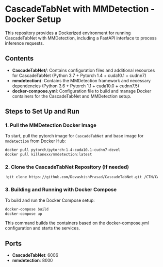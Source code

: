 # CascadeTabNet with MMDetection - Docker Setup

This repository provides a Dockerized environment for running CascadeTabNet with MMDetection, including a FastAPI interface to process inference requests.

## Contents

- **CascadeTabNet/**: Contains configuration files and additional resources for CascadeTabNet (Python 3.7 + Pytorch 1.4 + cuda10.1 + cudnn7)
- **mmdetection/**: Contains the MMDetection framework and necessary dependencies (Python 3.6 + Pytorch 1.1 + cuda10.0 + cudnn7.5) 
- **docker-compose.yml**: Configuration file to build and manage Docker containers for the CascadeTabNet and MMDetection setup.



## Steps to Set Up and Run

### 1. Pull the MMDetection Docker Image

To start, pull the pytorch image for `CascadeTabNet` and base image for `mmdetection` from Docker Hub:

```bash
docker pull pytorch/pytorch:1.4-cuda10.1-cudnn7-devel
docker pull killonexx/mmdetection:latest
```

### 2. Clone the CascadeTabNet Repository (If needed)

```bash
!git clone https://github.com/DevashishPrasad/CascadeTabNet.git /CTN/CascadeTabNet
```

### 3. Building and Running with Docker Compose

To build and run the Docker Compose setup:

```bash
docker-compose build
docker-compose up
```

This command builds the containers based on the docker-compose.yml configuration and starts the services.


## Ports

- **CascadeTabNet**: 6006 
- **mmdetection**: 8000 